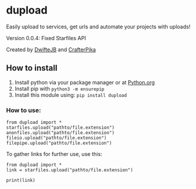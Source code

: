 # dupload
Easily upload to services, get urls and automate your projects with uploads!

Version 0.0.4:
Fixed Starfiles API

Created by [DwifteJB](https://github.com/DwifteJB) and [CrafterPika](https://github.com/DwifteJB)

## How to install
1. Install python via your package manager or at [Python.org](https://python.org)
2. Install pip with ```python3 -m ensurepip```
3. Install this module using: ```pip install dupload```

### How to use:
```
from dupload import *
starfiles.upload("pathto/file.extension")
anonfiles.upload("pathto/file.extension")
fileio.upload("pathto/file.extension")
filepipe.upload("pathto/file.extension")

```

To gather links for further use, use this:

```
from dupload import *
link = starfiles.upload("pathto/file.extension")

print(link)
```
